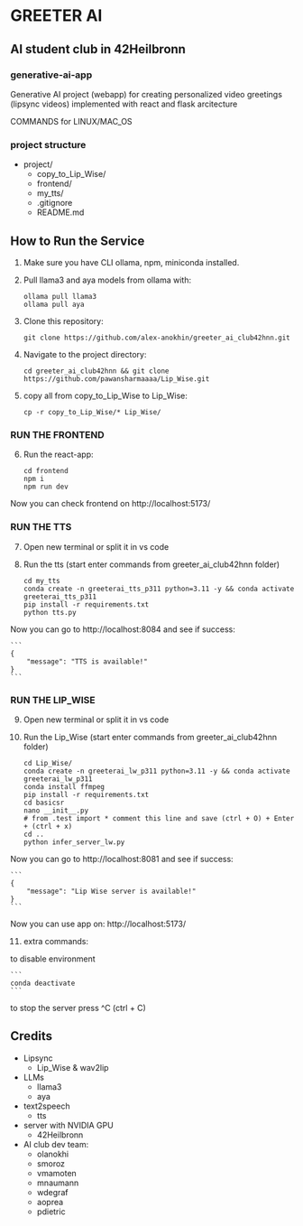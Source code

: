 # GREETER AI
## AI student club in 42Heilbronn
### generative-ai-app
Generative AI project (webapp) for creating personalized video greetings (lipsync videos) implemented with react and flask arcitecture

COMMANDS for LINUX/MAC_OS

### project structure
- project/
    - copy_to_Lip_Wise/
    - frontend/
    - my_tts/
    - .gitignore
    - README.md

## How to Run the Service

1. Make sure you have CLI ollama, npm, miniconda installed.
2. Pull llama3 and aya models from ollama with:
    ```
    ollama pull llama3
    ollama pull aya
    ```

3. Clone this repository:

    ```
    git clone https://github.com/alex-anokhin/greeter_ai_club42hnn.git
    ```

4. Navigate to the project directory:

    ```
    cd greeter_ai_club42hnn && git clone https://github.com/pawansharmaaaa/Lip_Wise.git
    ```

5. copy all from copy_to_Lip_Wise to Lip_Wise:

    ```
    cp -r copy_to_Lip_Wise/* Lip_Wise/
    ```
### RUN THE FRONTEND
6. Run the react-app:
    ```
    cd frontend
    npm i
    npm run dev
    ```

Now you can check frontend on http://localhost:5173/

### RUN THE TTS
7. Open new terminal or split it in vs code
8. Run the tts (start enter commands from greeter_ai_club42hnn folder)

    ```
	cd my_tts
    conda create -n greeterai_tts_p311 python=3.11 -y && conda activate greeterai_tts_p311
    pip install -r requirements.txt
    python tts.py
    ```

Now you can go to http://localhost:8084 and see if success:

    ```
    {
        "message": "TTS is available!"
    }
    ```

### RUN THE LIP_WISE
9. Open new terminal or split it in vs code
10. Run the Lip_Wise (start enter commands from greeter_ai_club42hnn folder)

    ```
	cd Lip_Wise/
    conda create -n greeterai_lw_p311 python=3.11 -y && conda activate greeterai_lw_p311
    conda install ffmpeg
    pip install -r requirements.txt
    cd basicsr
    nano __init__.py
    # from .test import * comment this line and save (ctrl + O) + Enter + (ctrl + x)
    cd ..
    python infer_server_lw.py
    ```
Now you can go to http://localhost:8081 and see if success:

    ```
    {
        "message": "Lip Wise server is available!"
    }
    ```

Now you can use app on: http://localhost:5173/

11. extra commands:

to disable environment

    ```
	conda deactivate
    ```

to stop the server press ^C (ctrl + C)

## Credits

- Lipsync
    - Lip_Wise & wav2lip
- LLMs
    - llama3
    - aya
- text2speech
    - tts
- server with NVIDIA GPU
    - 42Heilbronn
- AI club dev team:
    - olanokhi
    - smoroz
    - vmamoten
    - mnaumann
    - wdegraf
    - aoprea
    - pdietric
